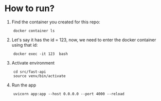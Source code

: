 # How to run?

1. Find the container you created for this repo:

```shell
    docker container ls
```

2. Let's say it has the id = 123, now, we need to enter the docker container using that id:

```shell
    docker exec -it 123  bash
```

3. Activate environment

```shell
    cd src/fast-api
    source venv/bin/activate
```

4. Run the app

```shell
    uvicorn app:app --host 0.0.0.0 --port 4000 --reload
```
